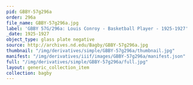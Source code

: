 ```yaml
---
pid: GBBY-57g296a
order: 296a
file_name: GBBY-57g296a.jpg
label: 'GBBY 57G/296a: Louis Conroy - Basketball Player - 1925-1927'
_date: 1925-1927
object_type: glass plate negative
source: http://archives.nd.edu/Bagby/GBBY-57g296a.jpg
thumbnail: "/img/derivatives/simple/GBBY-57g296a/thumbnail.jpg"
manifest: "/img/derivatives/iiif/images/GBBY-57g296a/manifest.json"
full: "/img/derivatives/simple/GBBY-57g296a/full.jpg"
layout: generic_collection_item
collection: bagby
---
```

